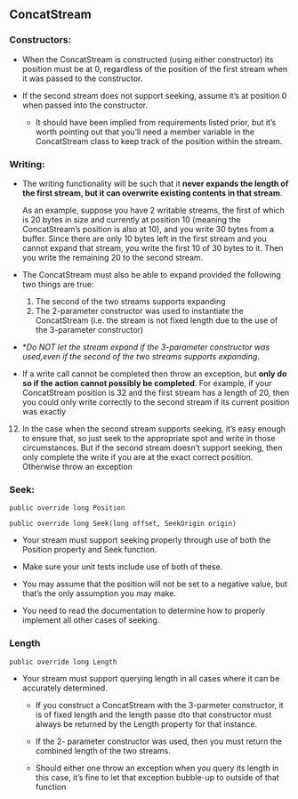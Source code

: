 

## ConcatStream
### Constructors:
* When the ConcatStream is constructed (using either constructor) its position must be at 0,
 regardless of the position of the first stream when it was passed to the constructor. 

* If the second stream does not support seeking, assume it’s at position 0 when passed into the constructor. 
	* It should have
	 been implied from requirements listed prior, but it’s worth pointing out that you’ll need a member
	 variable in the ConcatStream class to keep track of the position within the stream.


### Writing:
* The writing functionality will be such that it **never expands the length of the first stream, but it
can overwrite existing contents in that stream**. 

	As an example, suppose you have 2 writable streams, the
	first of which is 20 bytes in size and currently at position 10 (meaning the ConcatStream’s position is also
	at 10), and you write 30 bytes from a buffer. Since there are only 10 bytes left in the first stream and you
	cannot expand that stream, you write the first 10 of 30 bytes to it. Then you write the remaining 20 to
	the second stream. 

* The ConcatStream must also be able to expand provided the following two things
are true:
	1. The second of the two streams supports expanding
	2. The 2-parameter constructor was used to instantiate the ConcatStream (i.e. the stream is not
	fixed length due to the use of the 3-parameter constructor)
* **Do NOT let the stream expand if the 3-parameter constructor was used,*even if the second of the two
streams supports expanding**.

* If a write call cannot be completed then throw an exception, but **only do so if the action cannot
possibly be completed**. For example, if your ConcatStream position is 32 and the first stream has a
length of 20, then you could only write correctly to the second stream if its current position was exactly
12. In the case when the second stream supports seeking, it’s easy enough to ensure that, so just seek to
the appropriate spot and write in those circumstances. But if the second stream doesn’t support
seeking, then only complete the write if you are at the exact correct position. Otherwise throw an
exception

### Seek:
`public override long Position`

`public override long Seek(long offset, SeekOrigin origin)`

* Your stream must support seeking properly through use of both the Position property and Seek
function. 

* Make sure your unit tests include use of both of these. 

* You may assume that the position will
not be set to a negative value, but that’s the only assumption you may make. 

* You need to read the
documentation to determine how to properly implement all other cases of seeking.

### Length

`public override long Length`

* Your stream must support querying length in all cases where it can be accurately determined. 
	* If
	you construct a ConcatStream with the 3-parmeter constructor, it is of fixed length and the length
	passe dto that constructor must always be returned by the Length property for that instance. 

	* If the 2-
	parameter constructor was used, then you must return the combined length of the two streams. 

	* Should
	either one throw an exception when you query its length in this case, it’s fine to let that exception
	bubble-up to outside of that function